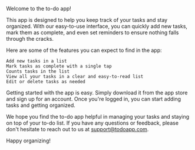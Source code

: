 Welcome to the to-do app!

This app is designed to help you keep track of your tasks and stay organized. With our easy-to-use interface, you can quickly add new tasks, mark them as complete, and even set reminders to ensure nothing falls through the cracks.

Here are some of the features you can expect to find in the app:

    Add new tasks in a list
    Mark tasks as complete with a single tap
    Counts tasks in the list
    View all your tasks in a clear and easy-to-read list
    Edit or delete tasks as needed

Getting started with the app is easy. Simply download it from the app store and sign up for an account. Once you're logged in, you can start adding tasks and getting organized.

We hope you find the to-do app helpful in managing your tasks and staying on top of your to-do list. If you have any questions or feedback, please don't hesitate to reach out to us at support@todoapp.com.

Happy organizing!